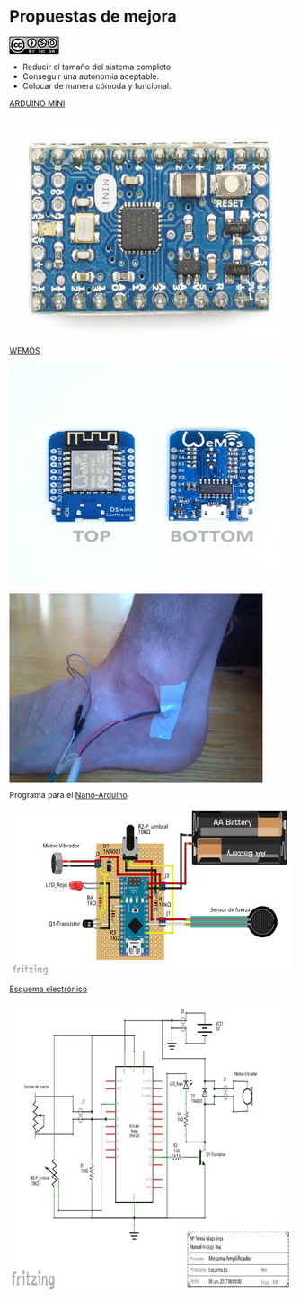 # Propuestas de mejora
<a href="" target="_blank"><img width="88" height="31" border="0" align="center" src="img/88x31.png "/></a>

- Reducir el tamaño  del sistema completo.
- Conseguir una autonomia aceptable.
- Colocar de manera cómoda y funcional.

[ARDUINO MINI](https://store.arduino.cc/arduino-mini-05)

<a href="" target="_blank"><img width="600" height="395" border="0" align="center" src="img/miniArduino.jpg "/></a>

[WEMOS](http://robotpersonal.es/product.php?id_product=223)

<a href="" target="_blank"><img width="600" height="395" border="0" align="center" src="img/wemos.jpg "/></a>

<a href="" target="_blank"><img width="451" height="336" border="0" align="center" src="img/pie.jpg "/></a>

Programa para el [Nano-Arduino](https://github.com/leobotmanuel/MecanoAmplificador/blob/master/software/mecanoAmplificador.ino)

<a href="" target="_blank"><img width="500" height="300" border="0" align="center" src="img/Esquema01.png  "/></a>

[Esquema electrónico](https://github.com/leobotmanuel/MecanoAmplificador/blob/master/doc/Esquema02.fzz)

<a href="" target="_blank"><img width="811" height="514" border="0" align="center" src="img/Esquema02.png  "/></a>


